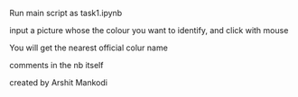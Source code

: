 
Run main script as task1.ipynb

input a picture whose the colour you want to identify, and click with mouse 

You will get the nearest official colur name

comments in the nb itself

created by Arshit Mankodi
